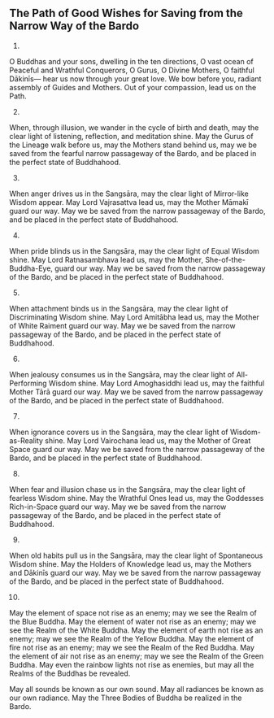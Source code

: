 ## The Path of Good Wishes for Saving from the Narrow Way of the Bardo

1.

O Buddhas and your sons, dwelling in the ten directions,
O vast ocean of Peaceful and Wrathful Conquerors,
O Gurus, O Divine Mothers, O faithful Dākinīs—
hear us now through your great love.
We bow before you, radiant assembly of Guides and Mothers.
Out of your compassion, lead us on the Path.

2.

When, through illusion, we wander in the cycle of birth and death,
may the clear light of listening, reflection, and meditation shine.
May the Gurus of the Lineage walk before us,
may the Mothers stand behind us,
may we be saved from the fearful narrow passageway of the Bardo,
and be placed in the perfect state of Buddhahood.

3.

When anger drives us in the Sangsāra,
may the clear light of Mirror-like Wisdom appear.
May Lord Vajrasattva lead us,
may the Mother Māmakī guard our way.
May we be saved from the narrow passageway of the Bardo,
and be placed in the perfect state of Buddhahood.

4.

When pride blinds us in the Sangsāra,
may the clear light of Equal Wisdom shine.
May Lord Ratnasambhava lead us,
may the Mother, She-of-the-Buddha-Eye, guard our way.
May we be saved from the narrow passageway of the Bardo,
and be placed in the perfect state of Buddhahood.

5.

When attachment binds us in the Sangsāra,
may the clear light of Discriminating Wisdom shine.
May Lord Amitābha lead us,
may the Mother of White Raiment guard our way.
May we be saved from the narrow passageway of the Bardo,
and be placed in the perfect state of Buddhahood.

6.

When jealousy consumes us in the Sangsāra,
may the clear light of All-Performing Wisdom shine.
May Lord Amoghasiddhi lead us,
may the faithful Mother Tārā guard our way.
May we be saved from the narrow passageway of the Bardo,
and be placed in the perfect state of Buddhahood.

7.

When ignorance covers us in the Sangsāra,
may the clear light of Wisdom-as-Reality shine.
May Lord Vairochana lead us,
may the Mother of Great Space guard our way.
May we be saved from the narrow passageway of the Bardo,
and be placed in the perfect state of Buddhahood.

8.

When fear and illusion chase us in the Sangsāra,
may the clear light of fearless Wisdom shine.
May the Wrathful Ones lead us,
may the Goddesses Rich-in-Space guard our way.
May we be saved from the narrow passageway of the Bardo,
and be placed in the perfect state of Buddhahood.

9.

When old habits pull us in the Sangsāra,
may the clear light of Spontaneous Wisdom shine.
May the Holders of Knowledge lead us,
may the Mothers and Dākinīs guard our way.
May we be saved from the narrow passageway of the Bardo,
and be placed in the perfect state of Buddhahood.

10.

May the element of space not rise as an enemy;
may we see the Realm of the Blue Buddha.
May the element of water not rise as an enemy;
may we see the Realm of the White Buddha.
May the element of earth not rise as an enemy;
may we see the Realm of the Yellow Buddha.
May the element of fire not rise as an enemy;
may we see the Realm of the Red Buddha.
May the element of air not rise as an enemy;
may we see the Realm of the Green Buddha.
May even the rainbow lights not rise as enemies,
but may all the Realms of the Buddhas be revealed.

May all sounds be known as our own sound.
May all radiances be known as our own radiance.
May the Three Bodies of Buddha be realized in the Bardo.

